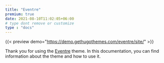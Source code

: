```yaml
---
title: "Eventre"
premium: true
date: 2021-08-10T11:02:05+06:00
# type dont remove or customize
type : "docs"
---
```


{{< preview demo="https://demo.gethugothemes.com/eventre/site/" >}}

Thank you for using the [Eventre](https://gethugothemes.com/products/eventre/) theme. In this documentation, you can find information about the theme and how to use it.